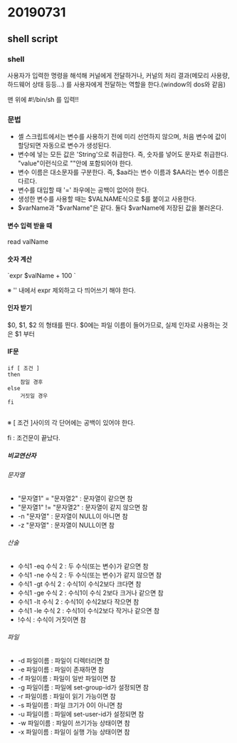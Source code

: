 # 20190731

## shell script

### shell

사용자가 입력한 명령을 해석해 커널에게 전달하거나, 커널의 처리 결과(메모리 사용량, 하드웨어 상태 등등...) 를 사용자에게 전달하는 역할을 한다.(window의 dos와 같음)

맨 위에 #!/bin/sh 를 입력!!

### 문법

* 셸 스크립트에서는 변수를 사용하기 전에 미리 선언하지 않으며, 처음 변수에 값이 할당되면 자동으로 변수가 생성된다.
* 변수에 넣는 모든 값은 'String'으로 취급한다. 즉, 숫자를 넣어도 문자로 취급한다. "value"이런식으로 ""안에 포함되어야 한다.
* 변수 이름은 대소문자를 구분한다. 즉, $aa라는 변수 이름과 $AA라는 변수 이름은 다르다.
* 변수를 대입할 때 '=' 좌우에는 공백이 없어야 한다.
* 생성한 변수를 사용할 때는 $VALNAME식으로 $를 붙이고 사용한다.
* $varName과 "$varName"은 같다. 둘다 $varName에 저장된 값을 불러온다.



#### 변수 입력 받을 때

read valName

#### 숫자 계산

\`expr $valName + 100 \`

※ \'\' 내에서 expr 제외하고 다 띄어쓰기 해야 한다.

#### 인자 받기

$0,  $1, $2 의 형태를 띈다. $0에는 파일 이름이 들어가므로, 실제 인자로 사용하는 것은 $1 부터

#### IF문

```shell
if [ 조건 ]
then
	참일 경후
else 
	거짓일 경우
fi
	
```

※ [ 조건 ]사이의 각 단어에는 공백이 있어야 한다.

fi : 조건문이 끝났다.



##### 비교연산자

###### 문자열

* "문자열1" = "문자열2" : 문자열이 같으면 참
* "문자열1" != "문자열2" : 문자열이 같지 않으면 참
* -n "문자열"                     : 문자열이 NULL이 아니면 참
* -z "문자열"                      : 문자열이 NULL이면 참

###### 산술

- 수식1 -eq 수식 2     : 두 수식(또는 변수)가 같으면 참
- 수식1 -ne 수식 2     : 두 수식(또는 변수)가 같지 않으면 참
- 수식1 -gt 수식 2     :  수식1이 수식2보다 크다면 참
- 수식1 -ge 수식 2     :  수식1이 수식 2보다 크거나 같으면 참
- 수식1 -lt 수식 2      : 수식1이 수식2보다 작으면 참
- 수식1 -le 수식 2     : 수식1이 수식2보다 작거나 같으면 참
- !수식                       : 수식이 거짓이면 참

###### 파일

* -d 파일이름    : 파일이 디렉터리면 참
* -e 파일이름    : 파일이 존재하면 참 
* -f 파일이름    : 파일이 일반 파일이면 참
* -g 파일이름    : 파일에 set-group-id가 설정되면 참
* -r 파일이름    : 파일이 읽기 가능이면 참
* -s 파일이름    : 파일 크기가 0이 아니면 참
* -u 파일이름    : 파일에 set-user-id가 설정되면 참
* -w 파일이름    : 파일이 쓰기가능 상태이면 참
* -x 파일이름    : 파일이 실행 가능 상태이면 참
